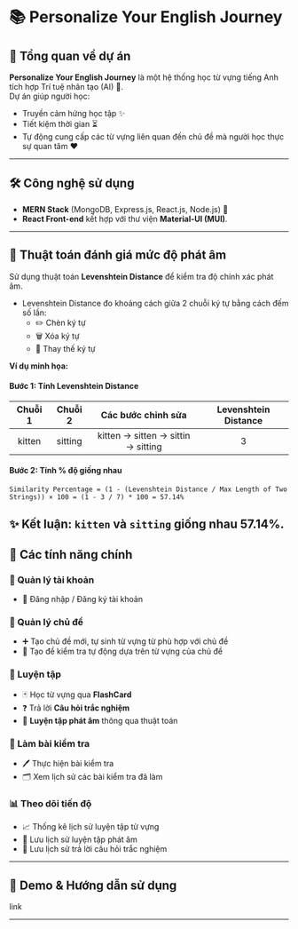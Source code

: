 # 📚 Personalize Your English Journey

## 📝 Tổng quan về dự án

**Personalize Your English Journey** là một hệ thống học từ vựng tiếng Anh tích hợp Trí tuệ nhân tạo (AI) 🧠.  
Dự án giúp người học:
- Truyền cảm hứng học tập ✨
- Tiết kiệm thời gian ⏳
- Tự động cung cấp các từ vựng liên quan đến chủ đề mà người học thực sự quan tâm ❤️

---

## 🛠 Công nghệ sử dụng

- **MERN Stack** (MongoDB, Express.js, React.js, Node.js) 🌟
- **React Front-end** kết hợp với thư viện **Material-UI (MUI)**.

---

## 🎯 Thuật toán đánh giá mức độ phát âm

Sử dụng thuật toán **Levenshtein Distance** để kiểm tra độ chính xác phát âm.

- Levenshtein Distance đo khoảng cách giữa 2 chuỗi ký tự bằng cách đếm số lần:
  - ✏️ Chèn ký tự
  - 🗑️ Xóa ký tự
  - 🔁 Thay thế ký tự

**Ví dụ minh họa:**
#### Bước 1: Tính Levenshtein Distance
| Chuỗi 1 | Chuỗi 2 | Các bước chỉnh sửa | Levenshtein Distance |
|:-------:|:-------:|:------------------:|:--------------------:|
| kitten  | sitting | kitten → sitten → sittin → sitting | 3 |


#### Bước 2: Tính % độ giống nhau
```
Similarity Percentage = (1 - (Levenshtein Distance / Max Length of Two Strings)) × 100 = (1 - 3 / 7) * 100 = 57.14% 
```

✨ Kết luận: `kitten` và `sitting` giống nhau **57.14%**.
---

## 🚀 Các tính năng chính

### 👤 Quản lý tài khoản
- 🔐 Đăng nhập / Đăng ký tài khoản

### 🧩 Quản lý chủ đề
- ➕ Tạo chủ đề mới, tự sinh từ vựng từ phù hợp với chủ đề
- 📝 Tạo đề kiểm tra tự động dựa trên từ vựng của chủ đề

### 📖 Luyện tập
- 🃏 Học từ vựng qua **FlashCard**
- ❓ Trả lời **Câu hỏi trắc nghiệm**
- 🎤 **Luyện tập phát âm** thông qua thuật toán

### 📝 Làm bài kiểm tra
- 🖊️ Thực hiện bài kiểm tra
- 🗂️ Xem lịch sử các bài kiểm tra đã làm

### 📊 Theo dõi tiến độ
- 📈 Thống kê lịch sử luyện tập từ vựng
- 🎯 Lưu lịch sử luyện tập phát âm
- 🧠 Lưu lịch sử trả lời câu hỏi trắc nghiệm

---

## 🌟 Demo & Hướng dẫn sử dụng

link

---